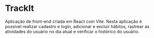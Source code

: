 # TrackIt
Aplicação de front-end criada em React com Vite. Nesta aplicação é possível realizar cadastro e login, adicionar e excluir hábitos, rastrear as atividades do usuário no dia atual e verificar o histórico do usuário.
